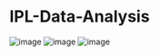 # IPL-Data-Analysis

![image](https://github.com/user-attachments/assets/ac87fb4a-f0d3-4e7b-821b-04b91f29f45a)
![image](https://github.com/user-attachments/assets/dceee08a-ae8a-4923-aa49-4c4269cc7137)
![image](https://github.com/user-attachments/assets/9253cfdf-e28b-496a-ab0c-3367421461ee)

